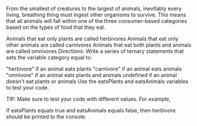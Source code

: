 From the smallest of creatures to the largest of animals, inevitably every living, breathing thing must ingest other organisms to survive. This means that all animals will fall within one of the three consumer-based categories based on the types of food that they eat.

Animals that eat only plants are called herbivores
Animals that eat only other animals are called carnivores
Animals that eat both plants and animals are called omnivores
Directions:
Write a series of ternary statements that sets the variable category equal to:

"herbivore" if an animal eats plants
"carnivore" if an animal eats animals
"omnivore" if an animal eats plants and animals
undefined if an animal doesn't eat plants or animals
Use the eatsPlants and eatsAnimals variables to test your code.

TIP: Make sure to test your code with different values. For example,

If eatsPlants equals true and eatsAnimals equals false, then herbivore should be printed to the console.